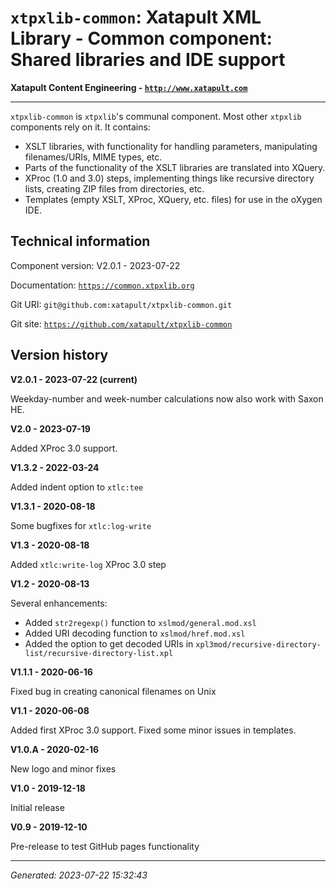 # `xtpxlib-common`: Xatapult XML Library - Common component: Shared libraries and IDE support

**Xatapult Content Engineering - [`http://www.xatapult.com`](http://www.xatapult.com)**

---------- 

`xtpxlib-common` is `xtpxlib`'s communal component. Most other `xtpxlib` components rely on it. It contains:
* XSLT libraries, with functionality for handling parameters, manipulating filenames/URIs, MIME types, etc.
* Parts of the functionality of the XSLT libraries are translated into XQuery. 
* XProc (1.0 and 3.0) steps, implementing things like recursive directory lists, creating ZIP files from directories, etc.
* Templates (empty XSLT, XProc, XQuery, etc. files) for use in the oXygen IDE.

## Technical information

Component version: V2.0.1 - 2023-07-22

Documentation: [`https://common.xtpxlib.org`](https://common.xtpxlib.org)

Git URI: `git@github.com:xatapult/xtpxlib-common.git`

Git site: [`https://github.com/xatapult/xtpxlib-common`](https://github.com/xatapult/xtpxlib-common)
      


## Version history

**V2.0.1 - 2023-07-22 (current)**

Weekday-number and week-number calculations now also work with Saxon HE.

**V2.0 - 2023-07-19**

Added XProc 3.0 support.

**V1.3.2 - 2022-03-24**

Added indent option to `xtlc:tee`

**V1.3.1 - 2020-08-18**

Some bugfixes for `xtlc:log-write`

**V1.3 - 2020-08-18**

Added `xtlc:write-log` XProc 3.0 step

**V1.2 - 2020-08-13**

Several enhancements:
* Added `str2regexp()` function to `xslmod/general.mod.xsl`
* Added URI decoding function to `xslmod/href.mod.xsl`
* Added the option to get decoded URIs in `xpl3mod/recursive-directory-list/recursive-directory-list.xpl`

**V1.1.1 - 2020-06-16**

Fixed bug in creating canonical filenames on Unix

**V1.1 - 2020-06-08**

Added first XProc 3.0 support. Fixed some minor issues in templates.

**V1.0.A - 2020-02-16**

New logo and minor fixes

**V1.0 - 2019-12-18**

Initial release

**V0.9 - 2019-12-10**

Pre-release to test GitHub pages functionality


-----------
*Generated: 2023-07-22 15:32:43*

